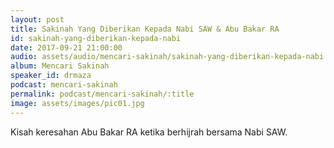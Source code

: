 ```yaml
---
layout: post
title: Sakinah Yang Diberikan Kepada Nabi SAW & Abu Bakar RA
id: sakinah-yang-diberikan-kepada-nabi
date: 2017-09-21 21:00:00
audio: assets/audio/mencari-sakinah/sakinah-yang-diberikan-kepada-nabi.mp3
album: Mencari Sakinah
speaker_id: drmaza
podcast: mencari-sakinah
permalink: podcast/mencari-sakinah/:title
image: assets/images/pic01.jpg
---
```



Kisah keresahan Abu Bakar RA ketika berhijrah bersama Nabi SAW.